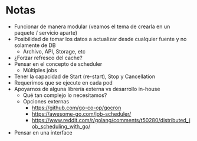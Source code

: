 # Notas

- Funcionar de manera modular (veamos el tema de crearla en un paquete / servicio aparte)
- Posibilidad de tomar los datos a actualizar desde cualquier fuente y no solamente de DB
    - Archivo, API, Storage, etc
- ¿Forzar refresco del cache?
- Pensar en el concepto de scheduler
    - Múltiples jobs
- Tener la capacidad de Start (re-start), Stop y Cancellation
- Requerimos que se ejecute en cada pod
- Apoyarnos de alguna librería externa vs desarrollo in-house
    - Qué tan complejo lo necesitamos?
    - Opciones externas
        - <https://github.com/go-co-op/gocron>
        - <https://awesome-go.com/job-scheduler/>
        - <https://www.reddit.com/r/golang/comments/t50280/distributed_job_scheduling_with_go/>
- Pensar en una interface


